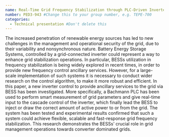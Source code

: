 ```yaml
---
name: Real-Time Grid Frequency Stabilization through PLC-Driven Inverter Control with Integrated Battery Energy Storage System #Change this to the name of your presentation
number: PED3-943 #Change this to your group number, e.g. TEPE-700
categories:
  - Technical presentation #Don't delete this
---
```


The increased penetration of renewable energy sources has led to new challenges in the management and operational security of the grid, due to their variability and nonsynchronous nature. Battery Energy Storage Systems, controlled by a grid-connected inverter could represent a way to enhance grid stabilization operations. In particular, BESSs utilization in frequency stabilization is being widely explored in recent times, in order to provide new frequency control ancillary services. However, for a large-scale implementation of such systems it is necessary to conduct wider research on the control algorithm, to make it more robust and efficient. In this paper, a new inverter control to provide ancillary services to the grid via BESS has been investigated. More specifically, a Bachmann PLC has been used to perform smart measurement of grid parameters and give real-time input to the cascade control of the inverter, which finally lead the BESS to inject or draw the correct amount of active power to or from the grid. The system has been tested and experimental results confirmed that such a system could achieve flexible, scalable and fast-response grid frequency stabilization. This research demonstrates the BESSs’ crucial role in grid management operations towards converter dominated grids.